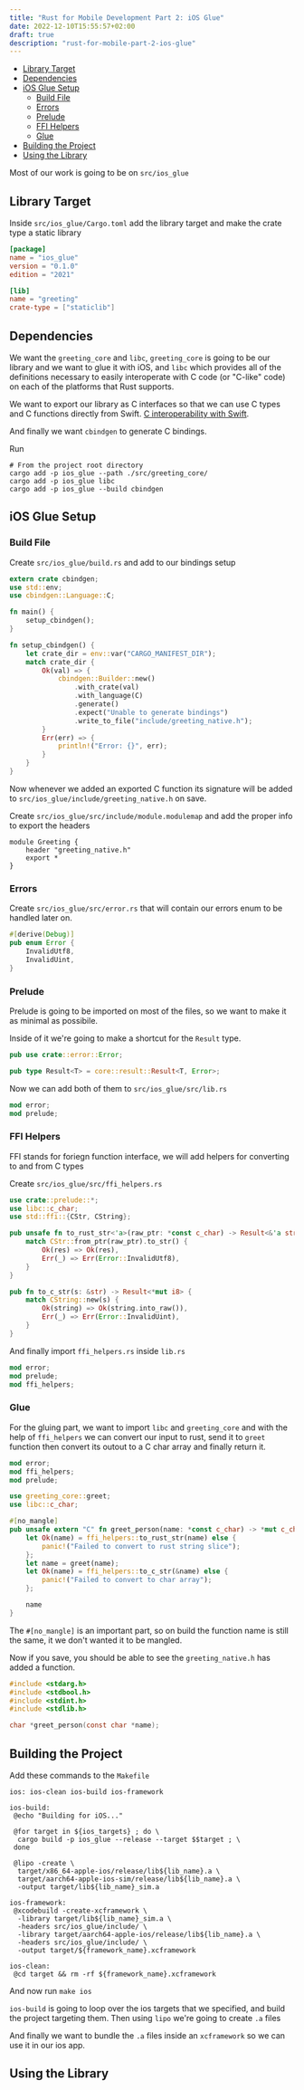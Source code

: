 ```yaml
---
title: "Rust for Mobile Development Part 2: iOS Glue"
date: 2022-12-10T15:55:57+02:00
draft: true
description: "rust-for-mobile-part-2-ios-glue"
---
```


- [Library Target](#library-target)
- [Dependencies](#dependencies)
- [iOS Glue Setup](#ios-glue-setup)
  - [Build File](#build-file)
  - [Errors](#errors)
  - [Prelude](#prelude)
  - [FFI Helpers](#ffi-helpers)
  - [Glue](#glue)
- [Building the Project](#building-the-project)
- [Using the Library](#using-the-library)

Most of our work is going to be on `src/ios_glue`

## Library Target

Inside `src/ios_glue/Cargo.toml` add the library target and make the crate type a static library

```toml
[package]
name = "ios_glue"
version = "0.1.0"
edition = "2021"

[lib]
name = "greeting"
crate-type = ["staticlib"]
```

## Dependencies

We want the `greeting_core` and `libc`, `greeting_core` is going to be our library and we want to glue it with iOS, and `libc` which provides all of the definitions necessary to easily interoperate with C code (or "C-like" code) on each of the platforms that Rust supports.

We want to export our library as C interfaces so that we can use C types and C functions directly from Swift. [C interoperability with Swift](https://developer.apple.com/documentation/swift/c-interoperability).

And finally we want `cbindgen` to generate C bindings.

Run

```shell
# From the project root directory
cargo add -p ios_glue --path ./src/greeting_core/
cargo add -p ios_glue libc
cargo add -p ios_glue --build cbindgen
```

## iOS Glue Setup

### Build File

Create `src/ios_glue/build.rs` and add to our bindings setup

```rust
extern crate cbindgen;
use std::env;
use cbindgen::Language::C;

fn main() {
    setup_cbindgen();
}

fn setup_cbindgen() {
    let crate_dir = env::var("CARGO_MANIFEST_DIR");
    match crate_dir {
        Ok(val) => {
            cbindgen::Builder::new()
                .with_crate(val)
                .with_language(C)
                .generate()
                .expect("Unable to generate bindings")
                .write_to_file("include/greeting_native.h");
        }
        Err(err) => {
            println!("Error: {}", err);
        }
    }
}
```

Now whenever we added an exported C function its signature will be added to `src/ios_glue/include/greeting_native.h` on save.

Create `src/ios_glue/src/include/module.modulemap` and add the proper info to export the headers

```modulemap
module Greeting {
    header "greeting_native.h"
    export *
}
```

### Errors

Create `src/ios_glue/src/error.rs` that will contain our errors enum to be handled later on.

```rust
#[derive(Debug)]
pub enum Error {
    InvalidUtf8,
    InvalidUint,
}

```

### Prelude

Prelude is going to be imported on most of the files, so we want to make it as minimal as possibile.

Inside of it we're going to make a shortcut for the `Result` type.

```rust
pub use crate::error::Error;

pub type Result<T> = core::result::Result<T, Error>;
```

Now we can add both of them to `src/ios_glue/src/lib.rs`

```rust
mod error;
mod prelude;
```

### FFI Helpers

FFI stands for foriegn function interface, we will add helpers for converting to and from C types

Create `src/ios_glue/src/ffi_helpers.rs`

```rust
use crate::prelude::*;
use libc::c_char;
use std::ffi::{CStr, CString};

pub unsafe fn to_rust_str<'a>(raw_ptr: *const c_char) -> Result<&'a str> {
    match CStr::from_ptr(raw_ptr).to_str() {
        Ok(res) => Ok(res),
        Err(_) => Err(Error::InvalidUtf8),
    }
}

pub fn to_c_str(s: &str) -> Result<*mut i8> {
    match CString::new(s) {
        Ok(string) => Ok(string.into_raw()),
        Err(_) => Err(Error::InvalidUint),
    }
}
```

And finally import `ffi_helpers.rs` inside `lib.rs`

```rust
mod error;
mod prelude;
mod ffi_helpers;
```

### Glue

For the gluing part, we want to import `libc` and `greeting_core` and with the help of `ffi_helpers` we can convert our input to rust, send it to `greet` function then convert its outout to a C char array and finally return it.

```rust
mod error;
mod ffi_helpers;
mod prelude;

use greeting_core::greet;
use libc::c_char;

#[no_mangle]
pub unsafe extern "C" fn greet_person(name: *const c_char) -> *mut c_char {
    let Ok(name) = ffi_helpers::to_rust_str(name) else {
        panic!("Failed to convert to rust string slice");
    };
    let name = greet(name);
    let Ok(name) = ffi_helpers::to_c_str(&name) else {
        panic!("Failed to convert to char array");
    };

    name
}
```

The `#[no_mangle]` is an important part, so on build the function name is still the same, it we don't wanted it to be mangled.

Now if you save, you should be able to see the `greeting_native.h` has added a function.

```c
#include <stdarg.h>
#include <stdbool.h>
#include <stdint.h>
#include <stdlib.h>

char *greet_person(const char *name);
```

## Building the Project

Add these commands to the `Makefile`

```make
ios: ios-clean ios-build ios-framework

ios-build:
 @echo "Building for iOS..."

 @for target in ${ios_targets} ; do \
  cargo build -p ios_glue --release --target $$target ; \
 done

 @lipo -create \
  target/x86_64-apple-ios/release/lib${lib_name}.a \
  target/aarch64-apple-ios-sim/release/lib${lib_name}.a \
  -output target/lib${lib_name}_sim.a

ios-framework:
 @xcodebuild -create-xcframework \
  -library target/lib${lib_name}_sim.a \
  -headers src/ios_glue/include/ \
  -library target/aarch64-apple-ios/release/lib${lib_name}.a \
  -headers src/ios_glue/include/ \
  -output target/${framework_name}.xcframework

ios-clean:
 @cd target && rm -rf ${framework_name}.xcframework

```

And now run `make ios`

`ios-build` is going to loop over the ios targets that we specified, and build the project targeting them. Then using `lipo` we're going to create `.a` files

And finally we want to bundle the `.a` files inside an `xcframework` so we can use it in our ios app.

## Using the Library
